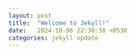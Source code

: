 ```yaml
---
layout: post
title:  "Welcome to Jekyll!"
date:   2024-10-06 22:38:38 +0530
categories: jekyll update
---
```

